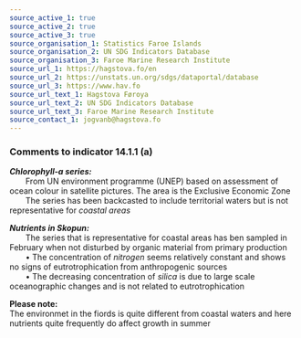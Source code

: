 ```yaml
---
source_active_1: true
source_active_2: true
source_active_3: true
source_organisation_1: Statistics Faroe Islands
source_organisation_2: UN SDG Indicators Database
source_organisation_3: Faroe Marine Research Institute
source_url_1: https://hagstova.fo/en
source_url_2: https://unstats.un.org/sdgs/dataportal/database
source_url_3: https://www.hav.fo
source_url_text_1: Hagstova Føroya
source_url_text_2: UN SDG Indicators Database
source_url_text_3: Faroe Marine Research Institute
source_contact_1: jogvanb@hagstova.fo
---
```

### Comments to indicator 14.1.1 (a)  

***Chlorophyll-a series:***  
  From UN environment programme (UNEP) based on assessment of ocean colour in satellite pictures. The area is the Exclusive Economic Zone  
  The series has been backcasted to include territorial waters but is not representative for *coastal areas*  

***Nutrients in Skopun:***  
  The series that is representative for coastal areas has ben sampled in February when not disturbed by organic material from primary production  
  • The concentration of *nitrogen* seems relatively constant and shows no signs of eutrotrophication from anthropogenic sources  
  • The decreasing concentration of *silica* is due to large scale oceanographic changes and is not related to eutrotrophication    

**Please note:**  
  The environmet in the fiords is quite different from coastal waters and here nutrients quite frequently do affect growth in summer    
  
